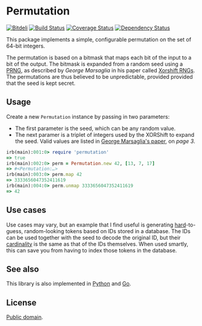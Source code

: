 # Permutation

[![Bitdeli](https://d2weczhvl823v0.cloudfront.net/attilaolah/permutation.rb/trend.png)](https://bitdeli.com/free "Bitdeli Badge")
[![Build Status](https://travis-ci.org/attilaolah/permutation.rb.png?branch=master)](https://travis-ci.org/attilaolah/permutation.rb)
[![Coverage Status](https://coveralls.io/repos/attilaolah/permutation.rb/badge.png?branch=master)](https://coveralls.io/r/attilaolah/permutation.rb)
[![Dependency Status](https://gemnasium.com/attilaolah/permutation.rb.png)](https://gemnasium.com/attilaolah/permutation.rb)

This package implements a simple, configurable permutation on the set of 64-bit
integers.

The permutation is based on a bitmask that maps each bit of the input to a bit
of the output. The bitmask is expanded from a random seed using a [PRNG][1], as
described by *George Marsaglia* in his paper called [Xorshift RNGs][2]. The
permutations are thus believed to be unpredictable, provided provided that the
seed is kept secret.

[1]: //en.wikipedia.org/wiki/Pseudorandom_number_generator
[2]: http://www.jstatsoft.org/v08/i14/paper

## Usage

Create a new `Permutation` instance by passing in two parameters:

* The first parameter is the seed, which can be any random value.
* The next paramer is a triplet of integers used by the XORShift to expand the
  seed. Valid values are listed in [George Marsaglia's paper][2], on *page 3*.

```ruby
irb(main):001:0> require 'permutation'
=> true
irb(main):002:0> perm = Permutation.new 42, [13, 7, 17]
=> #<Permutation:…>
irb(main):003:0> perm.map 42
=> 3333656047352411619
irb(main):004:0> perm.unmap 3333656047352411619
=> 42
```

## Use cases

Use cases may vary, but an example that I find useful is generating
[hard][4]-to-guess, random-looking tokens based on IDs stored in a database.
The IDs can be used together with the seed to decode the original ID, but their
[cardinality][5] is the same as that of the IDs themselves. When used smartly,
this can save you from having to index those tokens in the database.

[4]: //en.wikipedia.org/wiki/NP-hard
[5]: //en.wikipedia.org/wiki/Cardinality

## See also

This library is also implemented in [Python][7] and [Go][6].

[6]: //github.com/attilaolah/permutation.go
[7]: //github.com/attilaolah/permutation.py

## License

[Public domain][3].

[3]: //github.com/attilaolah/permutation.go/blob/master/LICENSE
